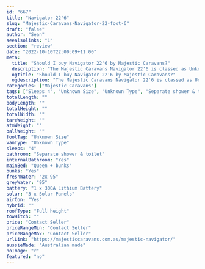 ```yaml
---
id: "667"
title: "Navigator 22'6"
slug: "Majestic-Caravans-Navigator-22-foot-6"
draft: "false"
author: "Sean"
seealsolinks: "1"
section: "review"
date: "2022-10-10T22:00:09+11:00"
meta:
  title: "Should I buy Navigator 22'6 by Majestic Caravans?"
  description: "The Majestic Caravans Navigator 22'6 is classed as Unknown Type, and sleeps 4 people. It is Australian made and comes in at Unknown Size. It generally has Separate shower & toilet."
  ogtitle: "Should I buy Navigator 22'6 by Majestic Caravans?"
  ogdescription: "The Majestic Caravans Navigator 22'6 is classed as Unknown Type, and sleeps 4 people. It is Australian made and comes in at Unknown Size. It generally has Separate shower & toilet."
categories: ["Majestic Caravans"]
tags: ["Sleeps 4", "Unknown Size", "Unknown Type", "Separate shower & toilet", "Full height", "Price Unknown"]
totalLength: ""
bodyLength: ""
totalHeight: ""
totalWidth: ""
tareWeight: ""
atmWeight: ""
ballWeight: ""
footTag: "Unknown Size"
vanType: "Unknown Type"
sleeps: "4"
bathroom: "Separate shower & toilet"
internalBathroom: "Yes"
mainBed: "Queen + bunks"
bunks: "Yes"
freshWater: "2x 95"
greyWater: "95"
battery: "1 x 300A Lithium Battery"
solar: "3 x Solar Panels"
airCon: "Yes"
hybrid: ""
roofType: "Full height"
towHitch: ""
price: "Contact Seller"
priceRangeMin: "Contact Seller"
priceRangeMax: "Contact Seller"
urlLink: "https://majesticcaravans.com.au/majestic-navigator/"
aussieMade: "Australian made"
noImage: "r"
featured: "no"
---
```

